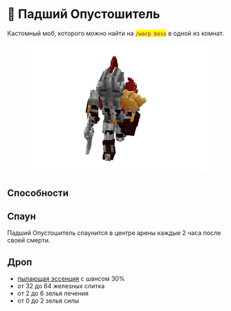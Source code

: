 # 🤺 Падший Опустошитель

Кастомный моб, которого можно найти на <mark style="color:purple;">`/warp boss`</mark> в одной из комнат.

<figure><img src="../../../.gitbook/assets/fallenravager.gif" alt=""><figcaption></figcaption></figure>

## Способности

## Спаун

Падший Опустошитель спаунится в центре арены каждые 2 часа после своей смерти.

## Дроп

* [пылающая эссенция](../../essencii/pylayushaya-essenciya.md) с шансом 30%
* от 32 до 64 железных слитка
* от 2 до 6 зелья лечения
* от 0 до 2 зелья силы
